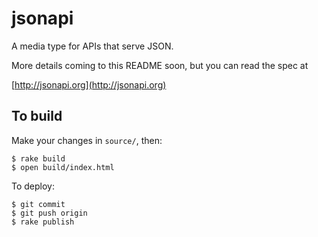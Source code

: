 jsonapi
=======

A media type for APIs that serve JSON.

More details coming to this README soon, but you can read the spec at

[http://jsonapi.org](http://jsonapi.org)

To build
--------

Make your changes in `source/`, then:

```
$ rake build
$ open build/index.html
```

To deploy:

```
$ git commit
$ git push origin
$ rake publish
```
